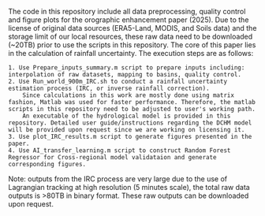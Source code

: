 The code in this repository include all data preprocessing, quality control and figure plots for the orographic enhancement paper (2025).
Due to the license of original data sources (ERA5-Land, MODIS, and Soils data) and the storage limit of our local resources, these raw data need to be downloaded (~20TB) prior to use the scripts in this repository.
The core of this paper lies in the calculation of rainfall uncertainty. The execution steps are as follows:

    1. Use Prepare_inputs_summary.m script to prepare inputs including: interpolation of raw datasets, mapping to basins, quality control.
    2. Use Run_world_900m_IRC.sh to conduct a rainfall uncertainty estimation process (IRC, or inverse rainfall correction). 
        Since calculations in this work are mostly done using matrix fashion, Matlab was used for faster performance. Therefore, the matlab scripts in this repository need to be adjusted to user's working path.
        An executable of the hydrological model is provided in this repository. Detailed user guide/instructions regarding the DCHM model will be provided upon request since we are working on licensing it. 
    3. Use plot_IRC_results.m script to generate figures presented in the paper.
    4. Use AI_transfer_learning.m script to construct Random Forest Regressor for Cross-regional model validataion and generate corresponding figures. 

Note: outputs from the IRC process are very large due to the use of Lagrangian tracking at high resolution (5 minutes scale), the total raw data outputs is >80TB in binary format. These raw outputs can be downloaded upon request.
